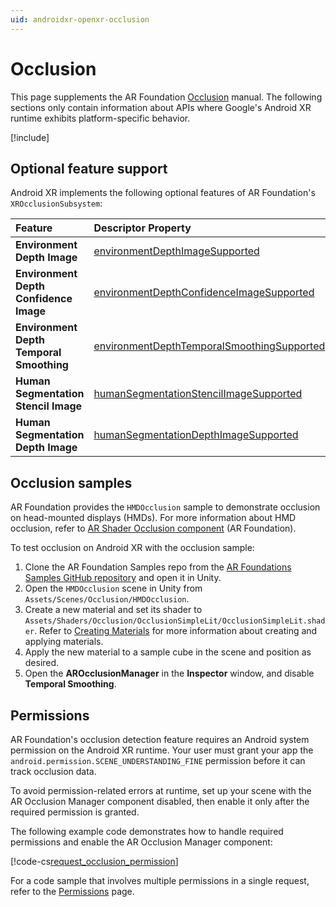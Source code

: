 ```yaml
---
uid: androidxr-openxr-occlusion
---
```

# Occlusion

This page supplements the AR Foundation [Occlusion](xref:arfoundation-occlusion) manual. The following sections only contain information about APIs where Google's Android XR runtime exhibits platform-specific behavior.

[!include[](../snippets/arf-docs-tip.md)]

## Optional feature support

Android XR implements the following optional features of AR Foundation's `XROcclusionSubsystem`:

| Feature | Descriptor Property | Supported |
| :------ | :------ | :------:  |
| **Environment Depth Image** | [environmentDepthImageSupported](xref:UnityEngine.XR.ARSubsystems.XROcclusionSubsystemDescriptor.environmentDepthImageSupported) | Yes |
| **Environment Depth Confidence Image** | [environmentDepthConfidenceImageSupported](xref:UnityEngine.XR.ARSubsystems.XROcclusionSubsystemDescriptor.environmentDepthConfidenceImageSupported) | Yes |
| **Environment Depth Temporal Smoothing** | [environmentDepthTemporalSmoothingSupported](xref:UnityEngine.XR.ARSubsystems.XROcclusionSubsystemDescriptor.environmentDepthTemporalSmoothingSupported)| Yes |
| **Human Segmentation Stencil Image** | [humanSegmentationStencilImageSupported](xref:UnityEngine.XR.ARSubsystems.XROcclusionSubsystemDescriptor.humanSegmentationStencilImageSupported)| |
| **Human Segmentation Depth Image** | [humanSegmentationDepthImageSupported](xref:UnityEngine.XR.ARSubsystems.XROcclusionSubsystemDescriptor.humanSegmentationDepthImageSupported) | |

## Occlusion samples

AR Foundation provides the `HMDOcclusion` sample to demonstrate occlusion on head-mounted displays (HMDs). For more information about HMD occlusion, refer to [AR Shader Occlusion component](xref:arfoundation-shader-occlusion) (AR Foundation).

To test occlusion on Android XR with the occlusion sample:

1. Clone the AR Foundation Samples repo from the [AR Foundations Samples GitHub repository](https://github.com/Unity-Technologies/arfoundation-samples/tree/6.1) and open it in Unity.
2. Open the `HMDOcclusion` scene in Unity from `Assets/Scenes/Occlusion/HMDOcclusion`.
3. Create a new material and set its shader to `Assets/Shaders/Occlusion/OcclusionSimpleLit/OcclusionSimpleLit.shader`.
    Refer to [Creating Materials](xref:um-create-material) for more information about creating and applying materials.
4. Apply the new material to a sample cube in the scene and position as desired.
5. Open the **AROcclusionManager** in the **Inspector** window, and disable **Temporal Smoothing**.

## Permissions

AR Foundation's occlusion detection feature requires an Android system permission on the Android XR
runtime. Your user must grant your app the `android.permission.SCENE_UNDERSTANDING_FINE` permission
before it can track occlusion data.

To avoid permission-related errors at runtime, set up your scene with the AR Occlusion Manager
component disabled, then enable it only after the required permission is granted.

The following example code demonstrates how to handle required permissions and enable the AR
Occlusion Manager component:

[!code-cs[request_occlusion_permission](../../Tests/Runtime/CodeSamples/PermissionSamples.cs#request_occlusion_permission)]

For a code sample that involves multiple permissions in a single request, refer to the
[Permissions](xref:androidxr-openxr-permissions) page.
